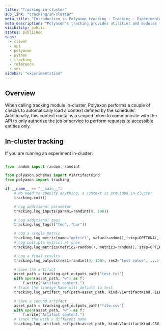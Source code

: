 ```yaml
---
title: "Tracking in-cluster"
sub_link: "tracking/in-cluster"
meta_title: "Introduction to Polyaxon tracking - Tracking - Experimentation"
meta_description: "Polyaxon's tracking provides utilities and modules for logging and tracking of your machine learning code, artifacts, and results."
visibility: public
status: published
tags:
  - client
  - api
  - polyaxon
  - python
  - tracking
  - reference
  - sdk
sidebar: "experimentation"
---
```


## Overview

When calling tracking module in-cluster, Polyaxon performs a couple of checks to automatically load a context defined by the scheduler.
Additionally, this context contains a scoped token to communicate with the API to only authorize the job or service to perform requests to accessible entities only.

## In-cluster tracking

If you are running an experiment in-cluster:

```python

from random import random, randint

from polyaxon.schemas import V1ArtifactKind
from polyaxon import tracking

if __name__ == "__main__":
    # No need to specify anything, a context is provided in-cluster
    tracking.init()

    # Log additional parameter
    tracking.log_inputs(param1=randint(0, 100))

    # Log additional tags
    tracking.log_tags(["foo", "bar"])

    # Log a single metric
    tracking.log_metric(name="metric1", value=random(), step=OPTIONAL, timestamp=OPTIONAL)
    # Log multiple metrics at once
    tracking.log_metrics(metric2=random(), metric3=random(), step=OPTIONAL, timestamp=OPTIONAL)

    # Log a final results
    tracking.log_outputs(res1=randint(0, 100), res2="test value", ...)

    # Save the artifact
    asset_path = tracking.get_outputs_path("test.txt")
    with open(asset_path, "w") as f:
        f.write("Artifact content.")
    # Track the lineage Name will default to test
    tracking.log_artifact_ref(path=asset_path, kind=V1ArtifactKind.FILE)

    # Save a second artifact
    asset_path = tracking.get_outputs_path("file.csv")
    with open(asset_path, "w") as f:
        f.write("Artifact content.")
    # Track the with a different name
    tracking.log_artifact_ref(path=asset_path, kind=V1ArtifactKind.CSV, name="my-csv")
```


